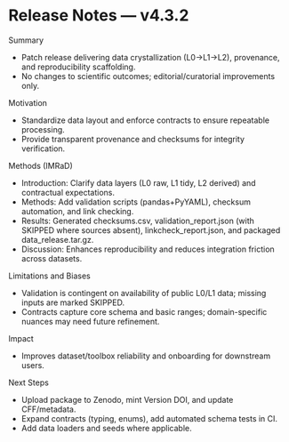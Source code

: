 # Release Notes — v4.3.2

Summary
- Patch release delivering data crystallization (L0→L1→L2), provenance, and reproducibility scaffolding.
- No changes to scientific outcomes; editorial/curatorial improvements only.

Motivation
- Standardize data layout and enforce contracts to ensure repeatable processing.
- Provide transparent provenance and checksums for integrity verification.

Methods (IMRaD)
- Introduction: Clarify data layers (L0 raw, L1 tidy, L2 derived) and contractual expectations.
- Methods: Add validation scripts (pandas+PyYAML), checksum automation, and link checking.
- Results: Generated checksums.csv, validation_report.json (with SKIPPED where sources absent), linkcheck_report.json, and packaged data_release.tar.gz.
- Discussion: Enhances reproducibility and reduces integration friction across datasets.

Limitations and Biases
- Validation is contingent on availability of public L0/L1 data; missing inputs are marked SKIPPED.
- Contracts capture core schema and basic ranges; domain-specific nuances may need future refinement.

Impact
- Improves dataset/toolbox reliability and onboarding for downstream users.

Next Steps
- Upload package to Zenodo, mint Version DOI, and update CFF/metadata.
- Expand contracts (typing, enums), add automated schema tests in CI.
- Add data loaders and seeds where applicable.
